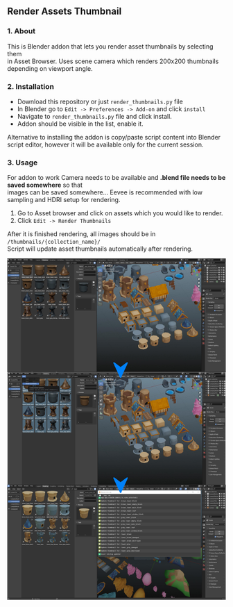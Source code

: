 ## Render Assets Thumbnail

### 1. About
This is Blender addon that lets you render asset thumbnails by selecting them  
in Asset Browser.
Uses scene camera which renders 200x200 thumbnails depending on viewport angle.

### 2. Installation
- Download this repository or just `render_thumbnails.py` file
- In Blender go to `Edit -> Preferences -> Add-on` and click `install`
- Navigate to `render_thumbnails.py` file and click install.
- Addon should be visible in the list, enable it.

Alternative to installing the addon is copy/paste script content into Blender  
script editor, however it will be available only for the current session.

### 3. Usage
For addon to work Camera needs to be available and **.blend file needs to be saved somewhere** so that  
images can be saved somewhere...
Eevee is recommended with low sampling and HDRI setup for rendering.

1. Go to Asset browser and click on assets which you would like to render.
2. Click `Edit -> Render Thumbnails`

After it is finished rendering, all images should be in `/thumbnails/{collection_name}/`  
Script will update asset thumbnails automatically after rendering.

![Preview](./images/flow.jpg)